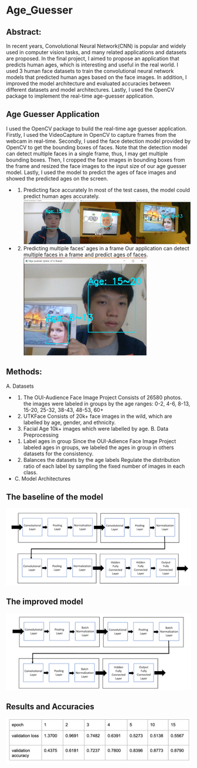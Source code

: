 # Age_Guesser
## Abstract:
In recent years, Convolutional Neural Network(CNN) is popular and widely used in computer vision tasks, and many related applications and datasets are proposed. In the final project, I aimed to propose an application that predicts human ages, which is interesting and useful in the real world. I used 3 human face datasets to train the convolutional neural network models that predicted human ages based on the face images. In addition, I improved the model architecture and evaluated accuracies between different datasets and model architectures. Lastly, I used the OpenCV package to implement the real-time age-guesser application.
## Age Guesser Application
I used the OpenCV package to build the real-time age guesser application. Firstly, I used the VideoCapture in OpenCV to capture frames from the webcam in real-time. Secondly, I used the face detection model provided by OpenCV to get the bounding boxes of faces. Note that the detection model can detect multiple faces in a single frame, thus, I may get multiple bounding boxes. Then, I cropped the face images in bounding boxes from the frame and resized the face images to the input size of our age guesser model. Lastly, I used the model to predict the ages of face images and showed the predicted ages on the screen.
* 1. Predicting face accurately
In most of the test cases, the model could predict human ages accurately. 
![Variable Declaration](/img/face1.png)
* 2. Predicting multiple faces’ ages in a frame
Our application can detect multiple faces in a frame and predict ages of faces. 
![Variable Declaration](/img/face2.png)
## Methods:
A. Datasets
* 1. The OUI-Audience Face Image Project
Consists of 26580 photos.
the images were labeled in groups by the age ranges: 0-2, 4-6, 8-13, 15-20, 25-32, 38-43, 48-53, 60+
* 2. UTKFace
Consists of 20k+ face images in the wild, which are labelled by age, gender, and ethnicity.
* 3. Facial Age
10k+ images which were labelled by age.
B. Data Preprocessing
* 1. Label ages in group
Since the OUI-Adience Face Image Project labeled ages in groups, we labeled the ages in group in others datasets for the consistency.
* 2. Balances the datasets by the age labels
Regulate the distribution ratio of each label by sampling the fixed number of images in each class.
* C. Model Architectures
## The baseline of the model
![Variable Declaration](/img/model1.png)
## The improved model
![Variable Declaration](/img/model2.png)
## Results and Accuracies
![Variable Declaration](/img/accu2.png)








